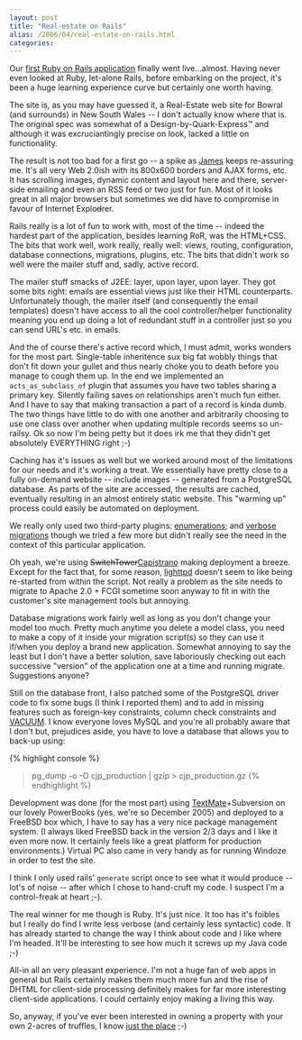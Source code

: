 ```yaml
---
layout: post
title: "Real-estate on Rails"
alias: /2006/04/real-estate-on-rails.html
categories:
---
```

Our [first Ruby on Rails application](http://www.campbelljonesproperty.com.au) finally went live...almost.</a> Having never even looked at Ruby, let-alone Rails, before embarking on the project, it's been a huge learning experience curve but certainly one worth having.

The site is, as you may have guessed it, a Real-Estate web site for Bowral (and surrounds) in New South Wales -- I don't actually know where that is. The original spec was somewhat of a Design-by-Quark-Express&trade; and although it was excruciantingly precise on look, lacked a little on functionality.

The result is not too bad for a first go -- a spike as [James](http://www.redhillconsulting.com.au/blogs/james) keeps re-assuring me. It's all very Web 2.0ish with its 800x600 borders and AJAX forms, etc. It has scrolling images, dynamic content and layout here and there, server-side emailing and even an RSS feed or two just for fun. Most of it looks great in all major browsers but sometimes we did have to compromise in favour of Internet Explo<strike>d</strike>rer.

Rails really is a lot of fun to work with, most of the time -- indeed the hardest part of the application, besides learning RoR, was the HTML+CSS. The bits that work well, work really, really well: views, routing, configuration, database connections, migrations, plugins, etc. The bits that didn't work so well were the mailer stuff and, sadly, active record.

The mailer stuff smacks of J2EE: layer, upon layer, upon layer. They got some bits right: emails are essential views just like their HTML counterparts. Unfortunately though, the mailer itself (and consequently the email templates) doesn't have access to all the cool controller/helper functionality meaning you end up doing a lot of redundant stuff in a controller just so you can send URL's etc. in emails.

And the of course there's active record which, I must admit, works wonders for the most part. Single-table inheritence sux big fat wobbly things that don't fit down your gullet and thus nearly choke you to death before you manage to cough them up. In the end we implemented an `acts_as_subclass_of` plugin that assumes you have two tables sharing a primary key. Silently failing saves on relationships aren't much fun either. And I have to say that making transaction a part of a record is kinda dumb. The two things have little to do with one another and arbitrarily choosing to use one class over another when updating multiple records seems so un-railsy. Ok so now I'm being petty but it does irk me that they didn't get absolutely EVERYTHING right ;-)

Caching has it's issues as well but we worked around most of the limitations for our needs and it's working a treat. We essentially have pretty close to a fully on-demand website -- include images -- generated from a PostgreSQL database. As parts of the site are accessed, the results are cached, eventually resulting in an almost entirely static website. This "warming up" process could easily be automated on deployment.

We really only used two third-party plugins: [enumerations](http://wiki.rubyonrails.com/rails/pages/Acts+As+Enumerated+Plugin); and [verbose migrations](http://svn.jamisbuck.org/rails-plugins/verbose_migrations/) though we tried a few more but didn't really see the need in the context of this particular application.

Oh yeah, we're using <strike>SwitchTower</strike>[Capistrano](http://manuals.rubyonrails.com/read/chapter/97) making deployment a breeze. Except for the fact that, for some reason, [lighttpd](http://www.lighttpd.net/) doesn't seem to like being re-started from within the script. Not really a problem as the site needs to migrate to Apache 2.0 + FCGI sometime soon anyway to fit in with the customer's site management tools but annoying.

Database migrations work fairly well as long as you don't change your model too much. Pretty much anytime you delete a model class, you need to make a copy of it inside your migration script(s) so they can use it if/when you deploy a brand new application. Somewhat annoying to say the least but I don't have a better solution, save laboriously checking out each successive "version" of the application one at a time and running migrate. Suggestions anyone?

Still on the database front, I also patched some of the PostgreSQL driver code to fix some bugs (I think I reported them) and to add in missing features such as foreign-key constraints, column check constraints and [VACUUM](http://www.postgresql.org/docs/8.1/interactive/sql-vacuum.html). I know everyone loves MySQL and you're all probably aware that I don't but, prejudices aside, you have to love a database that allows you to back-up using:

{% highlight console %}
> pg_dump -o -O cjp_production | gzip > cjp_production.gz
{% endhighlight %}

Development was done (for the most part) using [TextMate](http://macromates.com/)+Subversion on our lovely PowerBooks (yes, we're so December 2005) and deployed to a FreeBSD box which, I have to say has a very nice package management system. (I always liked FreeBSD back in the version 2/3 days and I like it even more now. It certainly feels like a great platform for production environments.) Virtual PC also came in very handy as for running Windoze in order to test the site.

I think I only used rails' `generate` script once to see what it would produce -- lot's of noise -- after which I chose to hand-cruft my code. I suspect I'm a control-freak at heart ;-).

The real winner for me though is Ruby. It's just nice. It too has it's foibles but I really do find I write less verbose (and certainly less syntactic) code. It has already started to change the way I think about code and I like where I'm headed. It'll be interesting to see how much it screws up my Java code ;-)

All-in all an very pleasant experience. I'm not a huge fan of web apps in general but Rails certainly makes them much more fun and the rise of DHTML for client-side processing definitely makes for far more interesting client-side applications. I could certainly enjoy making a living this way.

So, anyway, if you've ever been interested in owning a property with your own 2-acres of truffles, I know [just the place](http://www.campbelljonesproperty.com.au/buy/property_listing/141/main) ;-)
